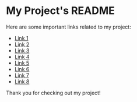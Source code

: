# My Project's README

Here are some important links related to my project:

- [Link 1](https://www.highcpmrevenuegate.com/gkb2t0mpv2?key=41d4468cd98eb96de8908aeb4ac5c9b7)
- [Link 2](https://www.highcpmrevenuegate.com/gat2upyw31?key=8aaa3de387056484184b92fcd71cdd6a)
- [Link 3](https://www.highcpmrevenuegate.com/r6pehdsz?key=f645c4740b2a0947d7d12c648f7509e0)
- [Link 4](https://www.highcpmrevenuegate.com/vuiiswj6?key=1d18a0d0607df8da4fc3f4805b74dbe1)
- [Link 5](https://rb.gy/dvrnq)
- [Link 6](https://rb.gy/jx539)
- [Link 7](https://rb.gy/gqhph)
- [Link 8](https://rb.gy/47o5q)

Thank you for checking out my project!
